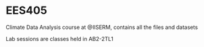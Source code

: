 # EES405
Climate Data Analysis course at @IISERM, contains all the files and datasets

Lab sessions are classes held in AB2-2TL1
